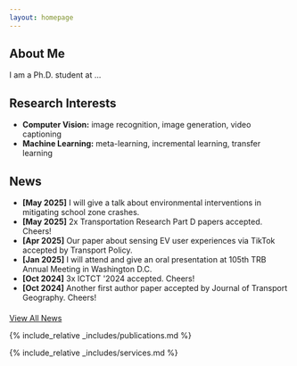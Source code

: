 ```yaml
---
layout: homepage
---
```


## About Me

I am a Ph.D. student at ...

## Research Interests

- **Computer Vision:** image recognition, image generation, video captioning
- **Machine Learning:** meta-learning, incremental learning, transfer learning

## News

- **[May 2025]** I will give a talk about environmental interventions in mitigating school zone crashes.
- **[May 2025]** 2x Transportation Research Part D papers accepted. Cheers!
- **[Apr 2025]** Our paper about sensing EV user experiences via TikTok accepted by Transport Policy.
- **[Jan 2025]** I will attend and give an oral presentation at 105th TRB Annual Meeting in Washington D.C.
- **[Oct 2024]** 3x ICTCT '2024 accepted. Cheers!
- **[Oct 2024]** Another first author paper accepted by Journal of Transport Geography. Cheers!

<div style="margin-top: 20px;">
  <a href="./all_news" class="button">View All News</a>
</div>

{% include_relative _includes/publications.md %}

{% include_relative _includes/services.md %}

